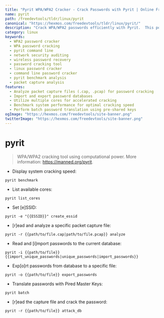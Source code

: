 ```yaml
---
title: "Pyrit WPA/WPA2 Cracker - Crack Passwords with Pyrit | Online Free DevTools by Hexmos"
name: pyrit
path: /freedevtools/tldr/linux/pyrit
canonical: "https://hexmos.com/freedevtools/tldr/linux/pyrit/"
description: "Crack WPA/WPA2 passwords efficiently with Pyrit.  This powerful command-line tool utilizes computational power for fast cracking. Free online tool, no registration required."
category: linux
keywords:
  - WPA2 password cracker
  - WPA password cracking
  - pyrit command line
  - network security auditing
  - wireless password recovery
  - password cracking tool
  - linux password cracker
  - command line password cracker
  - pyrit benchmark analysis
  - packet capture analysis
features:
  - Analyze packet capture files (.cap, .pcap) for password cracking
  - Import and export password databases
  - Utilize multiple cores for accelerated cracking
  - Benchmark system performance for optimal cracking speed
  - Perform batch password translation using pre-shared keys
ogImage: "https://hexmos.com/freedevtools/site-banner.png"
twitterImage: "https://hexmos.com/freedevtools/site-banner.png"
---
```


# pyrit

> WPA/WPA2 cracking tool using computational power.
> More information: <https://manned.org/pyrit>.

- Display system cracking speed:

`pyrit benchmark`

- List available cores:

`pyrit list_cores`

- Set [e]SSID:

`pyrit -e "{{ESSID}}" create_essid`

- [r]ead and analyze a specific packet capture file:

`pyrit -r {{path/to/file.cap|path/to/file.pcap}} analyze`

- Read and [i]mport passwords to the current database:

`pyrit -i {{path/to/file}} {{import_unique_passwords|unique_passwords|import_passwords}}`

- Exp[o]rt passwords from database to a specific file:

`pyrit -o {{path/to/file}} export_passwords`

- Translate passwords with Pired Master Keys:

`pyrit batch`

- [r]ead the capture file and crack the password:

`pyrit -r {{path/to/file}} attack_db`
